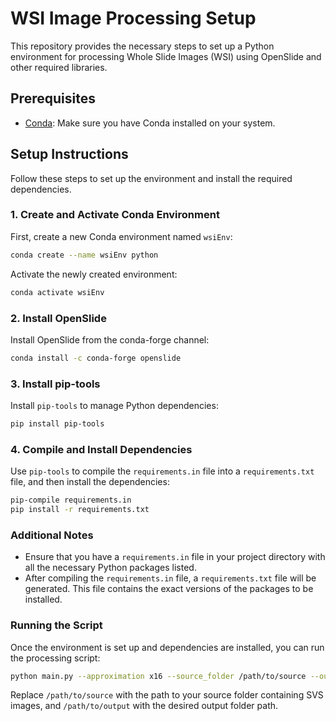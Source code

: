 # WSI Image Processing Setup

This repository provides the necessary steps to set up a Python environment for processing Whole Slide Images (WSI) using OpenSlide and other required libraries.

## Prerequisites

- [Conda](https://docs.conda.io/projects/conda/en/latest/user-guide/install/index.html): Make sure you have Conda installed on your system.

## Setup Instructions

Follow these steps to set up the environment and install the required dependencies.

### 1. Create and Activate Conda Environment

First, create a new Conda environment named `wsiEnv`:

```bash
conda create --name wsiEnv python
```

Activate the newly created environment:

```bash
conda activate wsiEnv
```

### 2. Install OpenSlide

Install OpenSlide from the conda-forge channel:

```bash
conda install -c conda-forge openslide
```

### 3. Install pip-tools

Install `pip-tools` to manage Python dependencies:

```bash
pip install pip-tools
```

### 4. Compile and Install Dependencies

Use `pip-tools` to compile the `requirements.in` file into a `requirements.txt` file, and then install the dependencies:

```bash
pip-compile requirements.in
pip install -r requirements.txt
```

### Additional Notes

- Ensure that you have a `requirements.in` file in your project directory with all the necessary Python packages listed.
- After compiling the `requirements.in` file, a `requirements.txt` file will be generated. This file contains the exact versions of the packages to be installed.

### Running the Script

Once the environment is set up and dependencies are installed, you can run the processing script:

```bash
python main.py --approximation x16 --source_folder /path/to/source --output_folder /path/to/output
```

Replace `/path/to/source` with the path to your source folder containing SVS images, and `/path/to/output` with the desired output folder path.